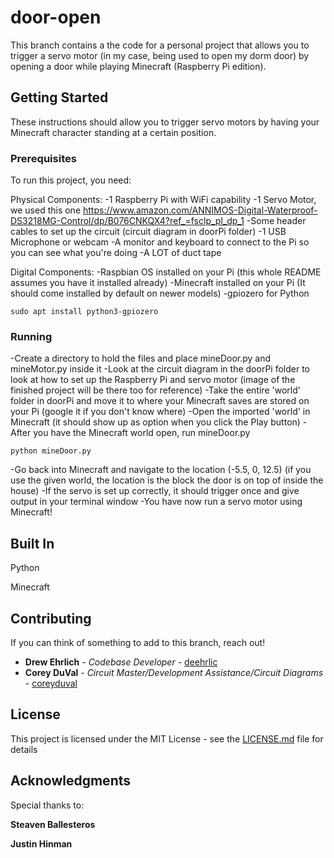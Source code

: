 # door-open

This branch contains a the code for a personal project that allows you to trigger a servo motor (in my case, being used to open my dorm door) by opening a door while playing Minecraft (Raspberry Pi edition).

## Getting Started

These instructions should allow you to trigger servo motors by having your Minecraft character standing at a certain position.

### Prerequisites

To run this project, you need:

Physical Components:
-1 Raspberry Pi with WiFi capability
-1 Servo Motor, we used this one https://www.amazon.com/ANNIMOS-Digital-Waterproof-DS3218MG-Control/dp/B076CNKQX4?ref_=fsclp_pl_dp_1
-Some header cables to set up the circuit (circuit diagram in doorPi folder)
-1 USB Microphone or webcam
-A monitor and keyboard to connect to the Pi so you can see what you're doing
-A LOT of duct tape

Digital Components:
-Raspbian OS installed on your Pi (this whole README assumes you have it installed already)
-Minecraft installed on your Pi (It should come installed by default on newer models)
-gpiozero for Python
```
sudo apt install python3-gpiozero
```

### Running

-Create a directory to hold the files and place mineDoor.py and mineMotor.py inside it
-Look at the circuit diagram in the doorPi folder to look at how to set up the Raspberry Pi and servo motor (image of the finished project will be there too for reference)
-Take the entire 'world' folder in doorPi and move it to where your Minecraft saves are stored on your Pi (google it if you don't know where)
-Open the imported 'world' in Minecraft (it should show up as option when you click the Play button)
-After you have the Minecraft world open, run mineDoor.py
```
python mineDoor.py
```
-Go back into Minecraft and navigate to the location (-5.5, 0, 12.5) (if you use the given world, the location is the block the door is on top of inside the house)
-If the servo is set up correctly, it should trigger once and give output in your terminal window
-You have now run a servo motor using Minecraft!

## Built In

Python

Minecraft

## Contributing

If you can think of something to add to this branch, reach out!

* **Drew Ehrlich** - *Codebase Developer* - [deehrlic](https://github.com/deehrlic)
* **Corey DuVal** - *Circuit Master/Development Assistance/Circuit Diagrams* - [coreyduval](https://github.com/coreyduval)

## License

This project is licensed under the MIT License - see the [LICENSE.md](LICENSE.md) file for details

## Acknowledgments

Special thanks to:

**Steaven Ballesteros**

**Justin Hinman**


